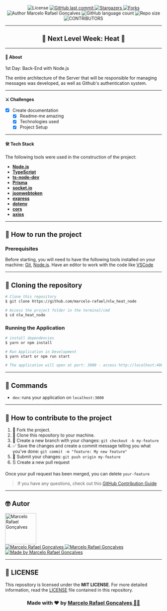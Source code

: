 <div align="center">
  <!-- LICENSE -->
  <img alt="License" src="https://img.shields.io/badge/license-MIT-5965e0?style=for-the-badge&labelColor=5A5A5A&color=0077B5">
<!-- LAST COMMIT -->
<a href="https://github.com/marcelo-rafael/nlw_heat_node/commits/master">
    <img alt="GitHub last commit" src="https://img.shields.io/github/last-commit/marcelo-rafael/nlw_heat_node?style=for-the-badge&label=last%20commit:&labelColor=5A5A5A&color=0077B5">
  </a>
<!-- STARS -->
  <a href="https://github.com/marcelo-rafael/nlw_heat_node/stargazers/master">
    <img alt="Stargazers" src="https://img.shields.io/github/stars/marcelo-rafael/nlw_heat_node?style=for-the-badge&label=stars&labelColor=5A5A5A&color=0077B5&logo=github">
  </a>
  <!-- FORKS -->
  <a href="https://github.com/marcelo-rafael/nlw_heat_node/forks/master">
    <img alt="Forks" src="https://img.shields.io/github/forks/marcelo-rafael/nlw_heat_node?style=for-the-badge&label=forks&labelColor=5A5A5A&color=0077B5&logo=github">
  </a>
  <!-- AUTHOR -->
  <img alt="Author Marcelo Rafael Gonçalves" src="https://img.shields.io/badge/author-Marcelo%20Rafael-informational?style=for-the-badge&labelColor=5A5A5A&color=0077B5">
  <!-- LANGUAGES -->
   <img alt="GitHub language count" src="https://img.shields.io/github/languages/count/marcelo-rafael/nlw_heat_node?style=for-the-badge&labelColor=5A5A5A&color=0077B5">
  <!-- REPO SIZE -->
  <img alt="Repo size" src="https://img.shields.io/github/repo-size/marcelo-rafael/nlw_heat_node?style=for-the-badge&labelColor=5A5A5A&color=0077B5">
  <!-- CONTRIBUTORS -->
 <img alt="CONTRIBUTORS" src="https://img.shields.io/github/contributors/marcelo-rafael/nlw_heat_node?style=for-the-badge&labelColor=5A5A5A&color=0077B5">
</div>

---

<h2 align="center">
 🚀 Next Level Week: Heat 🚀
</h2>

<!-- <p align="center"><a href="#">Deploy on Vercel</a></p> -->

---

#### 🚀 About

1st Day: Back-End with Node.js

The entire architecture of the Server that will be responsible for managing messages was developed, as well as Github's authentication system.

---

#### ⚔️ Challenges

- [x] Create documentation
  - [x] Readme-me amazing
  - [x] Technologies used
  - [x] Project Setup

---

#### 🛠️ Tech Stack

The following tools were used in the construction of the project:

- **[Node.js](https://nodejs.org/en/)**
- **[TypeScript](https://www.typescriptlang.org/)**
- **[ts-node-dev](https://www.npmjs.com/package/ts-node-dev)**
- **[Prisma](https://www.prisma.io/)**
- **[socket.io](https://socket.io/)**
- **[jsonwebtoken](https://www.npmjs.com/package/jsonwebtoken)**
- **[express](https://www.npmjs.com/package/express)**
- **[dotenv](https://www.npmjs.com/package/dotenv)**
- **[cors](https://www.npmjs.com/package/cors)**
- **[axios](https://github.com/axios/axios)**

---

## 🚀 How to run the project

### Prerequisites

Before starting, you will need to have the following tools installed on your machine:
[Git](https://git-scm.com), [Node.js](https://nodejs.org/en/).
Have an editor to work with the code like [VSCode](https://code.visualstudio.com/)

---

## 👯 Cloning the repository

```bash
# Clone this repository
$ git clone https://github.com/marcelo-rafael/nlw_heat_node

# Access the project folder in the terminal/cmd
$ cd nlw_heat_node

```

### Running the Application

```bash
# install dependencies
$ yarn or npm install

# Run Application in Development
$ yarn start or npm run start

# The application will open at port: 3000 - access http://localhost:4000
```

---

## 🔎 Commands

- `dev`: runs your application on `localhost:3000`

---

## 💪 How to contribute to the project

1. 🍴 Fork the project.
2. 👯 Clone this repository to your machine.
3. 🎋 Create a new branch with your changes: `git checkout -b my-feature`
4. ✅ Save the changes and create a commit message telling you what you've done: `git commit -m "feature: My new feature"`
5. 📌 Submit your changes: `git push origin my-feature`
6. 🔃 Create a new pull request

Once your pull request has been merged, you can delete `your-feature`

> If you have any questions, check out this [GitHub Contribution Guide](https://github.com/firstcontributions/first-contributions)

---

## 🤓 Autor

<img src="https://avatars0.githubusercontent.com/u/29902777?s=460&u=61d43667f33a45eb000a2af216e4abeb2d4a6717&v=4" width="100px" alt="Marcelo Rafael Gonçalves"/>
<div>
<a href="mailto:marcelo.rafael.goncalves@gmail.com">
      <img alt="Marcelo Rafael Gonçalves" src="https://img.shields.io/badge/-gmail-0077B5?style=for-the-badge&logo=gmail&logoColor=white" />
   </a>
<a href="https://www.linkedin.com/in/marcelo-rafael-gonçalves/">
      <img alt="Marcelo Rafael Gonçalves" src="https://img.shields.io/badge/-linkedin-0077B5?style=for-the-badge&logo=Linkedin&logoColor=white" />
   </a>
<a href="https://github.com/marcelo-rafael">
  <img alt="Made by Marcelo Rafael Gonçalves" src="https://img.shields.io/badge/-Github-0077B5?style=for-the-badge&logo=Github&logoColor=white&link=https://github.com/marcelo-rafael" />
  </a>
</div>

---

## 📝 LICENSE

This repository is licensed under the **MIT LICENSE**. For more detailed information, read the [LICENSE](./LICENSE) file contained in this repository.

<h3 align="center">
Made with ❤️ by <a href="https://www.linkedin.com/in/marcelo-rafael-goncalves/">Marcelo Rafael Gonçalves 💜🚀</a>
</h3>
